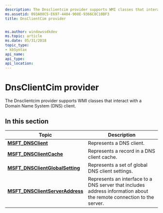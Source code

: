 ```yaml
---
description: The Dnsclientcim provider supports WMI classes that interact with a Domain Name System (DNS) client.
ms.assetid: 093A08C5-E697-4404-908E-9366C8C10BF3
title: DnsClientCim provider


ms.author: windowssdkdev
ms.topic: article
ms.date: 05/31/2018
topic_type: 
- kbSyntax
api_name: 
api_type: 
api_location: 
---
```


# DnsClientCim provider

The Dnsclientcim provider supports WMI classes that interact with a Domain Name System (DNS) client.

## In this section

| Topic                                                                          | Description                                                                                                                     |
|--------------------------------------------------------------------------------|---------------------------------------------------------------------------------------------------------------------------------|
| [**MSFT\_DNSClient**](msft-dnsclient.md)<br/>                           | Represents a DNS client.<br/>                                                                                             |
| [**MSFT\_DNSClientCache**](msft-dnsclientcache.md)<br/>                 | Represents a record in a DNS client cache.<br/>                                                                           |
| [**MSFT\_DNSClientGlobalSetting**](msft-dnsclientglobalsetting.md)<br/> | Represents a set of global DNS client settings.<br/>                                                                      |
| [**MSFT\_DNSClientServerAddress**](msft-dnsclientserveraddress.md)<br/> | Represents an interface to a DNS server that includes address information about the remote connection to the server.<br/> |
